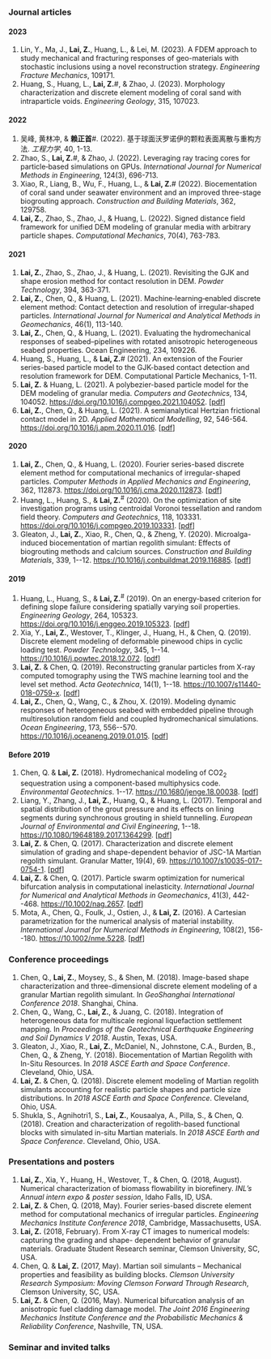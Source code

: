 ###

### Journal articles

#### 2023

1. Lin, Y., Ma, J., **Lai, Z.**, Huang, L., & Lei, M. (2023). A FDEM approach to study mechanical and fracturing responses of geo-materials with stochastic inclusions using a novel reconstruction strategy. *Engineering Fracture Mechanics*, 109171.
1. Huang, S., Huang, L., **Lai, Z.**#, & Zhao, J. (2023). Morphology characterization and discrete element modeling of coral sand with intraparticle voids. *Engineering Geology*, 315, 107023.

#### 2022

1. 吴峰, 黄林冲, & **赖正首**#. (2022). 基于球面沃罗诺伊的颗粒表面离散与重构方法. *工程力学*, 40, 1-13.
1. Zhao, S., **Lai, Z.**#, & Zhao, J. (2022). Leveraging ray tracing cores for particle‐based simulations on GPUs. *International Journal for Numerical Methods in Engineering*, 124(3), 696-713.
1. Xiao, R., Liang, B., Wu, F., Huang, L., & **Lai, Z.**# (2022). Biocementation of coral sand under seawater environment and an improved three-stage biogrouting approach. *Construction and Building Materials*, 362, 129758.
1. **Lai, Z.**, Zhao, S., Zhao, J., & Huang, L. (2022). Signed distance field framework for unified DEM modeling of granular media with arbitrary particle shapes. *Computational Mechanics*, 70(4), 763-783.

#### 2021

1. **Lai, Z.**, Zhao, S., Zhao, J., & Huang, L. (2021). Revisiting the GJK and shape erosion method for contact resolution in DEM. *Powder Technology*, 394, 363-371.
1. **Lai, Z.**, Chen, Q., & Huang, L. (2021). Machine‐learning‐enabled discrete element method: Contact detection and resolution of irregular‐shaped particles. *International Journal for Numerical and Analytical Methods in Geomechanics*, 46(1), 113-140.
1. **Lai, Z.**, Chen, Q., & Huang, L. (2021). Evaluating the hydromechanical responses of seabed–pipelines with rotated anisotropic heterogeneous seabed properties. Ocean Engineering, 234, 109226.
1. Huang, S., Huang, L., & **Lai, Z.**# (2021). An extension of the Fourier series-based particle model to the GJK-based contact detection and resolution framework for DEM. Computational Particle Mechanics, 1-11.
1. **Lai, Z.** & Huang, L. (2021). A polybezier-based particle model for the DEM modeling of granular media. *Computers and Geotechnics*, 134, 104052. <https://doi.org/10.1016/j.compgeo.2021.104052>. [[pdf](/publications/lai2021_cg.pdf)]
1. **Lai, Z.**, Chen, Q., & Huang, L. (2021). A semianalytical Hertzian frictional contact model in 2D. *Applied Mathematical Modelling*, 92, 546-564. <https://doi.org/10.1016/j.apm.2020.11.016>. [[pdf](/publications/lai2021_apm.pdf)]

#### 2020

1. **Lai, Z.**, Chen, Q., & Huang, L. (2020). Fourier series-based discrete element method for computational mechanics of irregular-shaped particles. *Computer Methods in Applied Mechanics and Engineering*, 362, 112873. <https://doi.org/10.1016/j.cma.2020.112873>. [[pdf](/publications/lai2020_cmame.pdf)]
1. Huang, L., Huang, S., & **Lai, Z.**<sup>#</sup> (2020). On the optimization of site investigation programs using centroidal Voronoi tessellation and random field theory. *Computers and Geotechnics*, 118, 103331. <https://doi.org/10.1016/j.compgeo.2019.103331>. [[pdf](/publications/huang2019_cg.pdf)]
1. Gleaton, J., **Lai, Z.**, Xiao, R., Chen, Q., & Zheng, Y. (2020). Microalga-induced biocementation of martian regolith simulant: Effects of biogrouting methods and calcium sources. *Construction and Building Materials*, 339, 1--12. <https://10.1016/j.conbuildmat.2019.116885>. [[pdf](/publications/jason2019_bm.pdf)]

#### 2019

1. Huang, L., Huang, S., & **Lai, Z.**<sup>#</sup> (2019). On an energy-based criterion for defining slope failure considering spatially varying soil properties. *Engineering Geology*, 264, 105323. <https://doi.org/10.1016/j.enggeo.2019.105323>. [[pdf](/publications/huang2019_eg.pdf)]
1. Xia, Y., **Lai, Z.**, Westover, T., Klinger, J., Huang, H., & Chen, Q. (2019). Discrete element modeling of deformable pinewood chips in cyclic loading test. *Powder Technology*, 345, 1--14. <https://10.1016/j.powtec.2018.12.072>. [[pdf](/publications/xia2019_pt.pdf)]
1. **Lai, Z.** & Chen, Q. (2019). Reconstructing granular particles from X-ray computed tomography using the TWS machine learning tool and the level set method. *Acta Geotechnica*, 14(1), 1--18. <https://10.1007/s11440-018-0759-x>. [[pdf](/publications/lai2019_ag.pdf)]
1. **Lai, Z.**, Chen, Q., Wang, C., & Zhou, X. (2019). Modeling dynamic responses of heterogeneous seabed with embedded pipeline through multiresolution random field and coupled hydromechanical simulations. *Ocean Engineering*, 173, 556--570. <https://10.1016/j.oceaneng.2019.01.015>. [[pdf](/publications/lai2019_oe.pdf)]

#### Before 2019

1. Chen, Q. & **Lai, Z.** (2018). Hydromechanical modeling of CO2<sub>2</sub> sequestration using a component-based multiphysics code. *Environmental Geotechnics*. 1--17. <https://10.1680/jenge.18.00038>. [[pdf](/publications/chen2018_eg.pdf)]
1. Liang, Y., Zhang, J., **Lai, Z.**, Huang, Q., & Huang, L. (2017). Temporal and spatial distribution of the grout pressure and its effects on lining segments during synchronous grouting in shield tunnelling. *European Journal of Environmental and Civil Engineering*, 1--18. <https://10.1080/19648189.2017.1364299>. [[pdf](/publications/liang2017_ejece.pdf)]
1. **Lai, Z.** & Chen, Q. (2017). Characterization and discrete element simulation of grading and shape-dependent behavior of JSC-1A Martian regolith simulant. Granular Matter, 19(4), 69. <https://10.1007/s10035-017-0754-1>. [[pdf](/publications/lai2017_gm.pdf)]
1. **Lai, Z.** & Chen, Q. (2017). Particle swarm optimization for numerical bifurcation analysis in computational inelasticity. *International Journal for Numerical and Analytical Methods in Geomechanics*, 41(3), 442--468. <https://10.1002/nag.2657>. [[pdf](/publications/lai2017_nag.pdf)]
1. Mota, A., Chen, Q., Foulk, J., Ostien, J., & **Lai, Z.** (2016). A Cartesian parametrization for the numerical analysis of material instability. *International Journal for Numerical Methods in Engineering*, 108(2), 156--180. <https://10.1002/nme.5228>. [[pdf](/publications/mota2016_nme.pdf)]

### Conference proceedings

1. Chen, Q., **Lai, Z.**, Moysey, S., & Shen, M. (2018). Image-based shape characterization and three-dimensional discrete element modeling of a granular Martian regolith simulant. In *GeoShanghai International Conference 2018*. Shanghai, China.
1. Chen, Q., Wang, C., **Lai, Z.**, & Juang, C. (2018). Integration of heterogeneous data for multiscale regional liquefaction settlement mapping. In *Proceedings of the Geotechnical Earthquake Engineering and Soil Dynamics V 2018*. Austin, Texas, USA.
1. Gleaton, J., Xiao, R., **Lai, Z.**, McDaniel, N., Johnstone, C.A., Burden, B., Chen, Q., & Zheng, Y. (2018). Biocementation of Martian Regolith with In-Situ Resources. In *2018 ASCE Earth and Space Conference*. Cleveland, Ohio, USA.
1. **Lai, Z.** & Chen, Q. (2018). Discrete element modeling of Martian regolith simulants accounting for realistic particle shapes and particle size distributions. In *2018 ASCE Earth and Space Conference*. Cleveland, Ohio, USA.
1. Shukla, S., Agnihotri1, S., **Lai, Z.**, Kousaalya, A., Pilla, S., & Chen, Q. (2018). Creation and characterization of regolith-based functional blocks with simulated in-situ Martian materials. In *2018 ASCE Earth and Space Conference*. Cleveland, Ohio, USA.

### Presentations and posters

1. **Lai, Z.**, Xia, Y., Huang, H., Westover, T., & Chen, Q. (2018, August). Numerical characterization of biomass flowability in biorefinery. *INL’s Annual intern expo & poster session*, Idaho Falls, ID, USA.
1. **Lai, Z.** & Chen, Q. (2018, May). Fourier series-based discrete element method for computational mechanics of irregular particles. *Engineering Mechanics Institute Conference 2018*, Cambridge, Massachusetts, USA.
1. **Lai, Z.** (2018, February). From X-ray CT images to numerical models: capturing the grading and shape- dependent behavior of granular materials. Graduate Student Research seminar, Clemson University, SC, USA.
1. Chen, Q. & **Lai, Z.** (2017, May). Martian soil simulants – Mechanical properties and feasibility as building blocks. *Clemson University Research Symposium: Moving Clemson Forward Through Research*, Clemson University, SC, USA.
1. **Lai, Z.** & Chen, Q. (2016, May). Numerical bifurcation analysis of an anisotropic fuel cladding damage model. *The Joint 2016 Engineering Mechanics Institute Conference and the Probabilistic Mechanics & Reliability Conference*, Nashville, TN, USA.

### Seminar and invited talks

